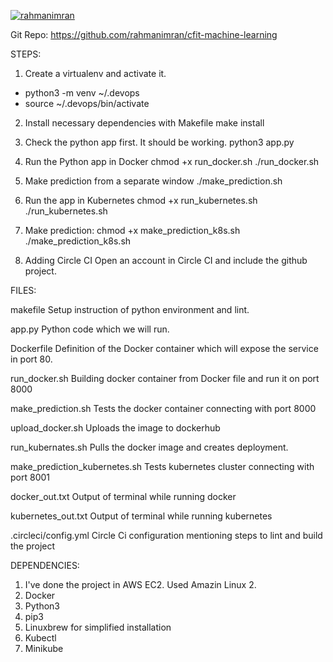[![rahmanimran](https://circleci.com/gh/rahmanimran/cfit-machine-learning.svg?style=svg)](https://circleci.com/gh/rahmanimran/cfit-machine-learning)

Git Repo: https://github.com/rahmanimran/cfit-machine-learning

STEPS:

1. Create a virtualenv and activate it.
- python3 -m venv ~/.devops
- source ~/.devops/bin/activate   

2. Install necessary dependencies with Makefile
	make install

3. Check the python app first. It should be working.
	python3 app.py

4. Run the Python app in Docker
	chmod +x run_docker.sh
	./run_docker.sh
	
5. Make prediction from a separate window
	./make_prediction.sh

6. Run the app in Kubernetes
	chmod +x run_kubernetes.sh
	./run_kubernetes.sh

7. Make prediction:
	chmod +x make_prediction_k8s.sh
	./make_prediction_k8s.sh
	
8. Adding Circle CI
Open an account in Circle CI and include the github project.


FILES:

makefile
Setup instruction of python environment and lint.

app.py
Python code which we will run.

Dockerfile
Definition of the Docker container which will expose the service in port 80.

run_docker.sh
Building docker container from Docker file and run it on port 8000

make_prediction.sh
Tests the docker container connecting with port 8000

upload_docker.sh
Uploads the image to dockerhub

run_kubernates.sh
Pulls the docker image and creates deployment.

make_prediction_kubernetes.sh
Tests kubernetes cluster connecting with port 8001

docker_out.txt 
Output of terminal while running docker

kubernetes_out.txt
Output of terminal while running kubernetes

.circleci/config.yml
Circle Ci configuration mentioning steps to lint and build the project

DEPENDENCIES:
1. I've done the project in AWS EC2. Used Amazin Linux 2.
2. Docker
3. Python3
4. pip3
5. Linuxbrew for simplified installation
6. Kubectl
7. Minikube
